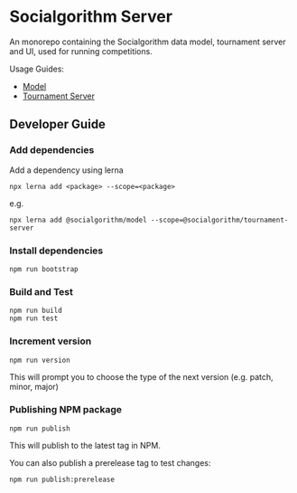 # Socialgorithm Server

An monorepo containing the Socialgorithm data model, tournament server and UI, used for running competitions.

Usage Guides:
* [Model](packages/model/README.md)
* [Tournament Server](packages/tournament-server/README.md)

## Developer Guide

### Add dependencies

Add a dependency using lerna

```
npx lerna add <package> --scope=<package>
```

e.g. 

```
npx lerna add @socialgorithm/model --scope=@socialgorithm/tournament-server
```

### Install dependencies

```
npm run bootstrap
```

### Build and Test

```
npm run build
npm run test
```

### Increment version

```
npm run version
```

This will prompt you to choose the type of the next version (e.g. patch, minor, major)

### Publishing NPM package

```
npm run publish
```

This will publish to the latest tag in NPM.

You can also publish a prerelease tag to test changes:

```
npm run publish:prerelease
```

